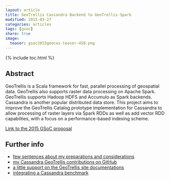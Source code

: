 ```yaml
---
layout: article
title: GeoTrellis Cassandra Backend to GeoTrellis-Spark
modified: 2015-03-27
categories: articles
tags: [gsoc]
share: true
image:
  teaser: gsoc2015geocas-teaser-450.png
---
```


{% include toc.html %}

## Abstract

GeoTrellis is a Scala framework for fast, parallel processing of geospatial data. 
GeoTrellis also supports raster data processing on Apache Spark. GeoTrellis supports Hadoop HDFS and 
Accumulo as Spark backends. Cassandra is another popular distributed data store. 
This project aims to improve the GeoTrellis Catalog prototype implementation for 
Cassandra to allow processing of raster layers via Spark RDDs as well as add vector RDD capabilties, 
with a focus on a performance-based indexing scheme.

[Link to the 2015 GSoC proposal](http://www.google-melange.com/gsoc/proposal/public/google/gsoc2015/allixender/5676830073815040)

## Further info

- [few sentences about my preparations and considerations](http://allixender.blogspot.co.nz/2015/05/google-summer-of-code-2015-with.html) 
- [my Cassandra GeoTrellis contributions on GitHub](https://github.com/allixender/geotrellis)
- [a little support on the GeoTrellis site documentations](https://github.com/allixender/geotrellis-site)
- [integrating a Cassandra benchmark](https://github.com/allixender/benchmark)


